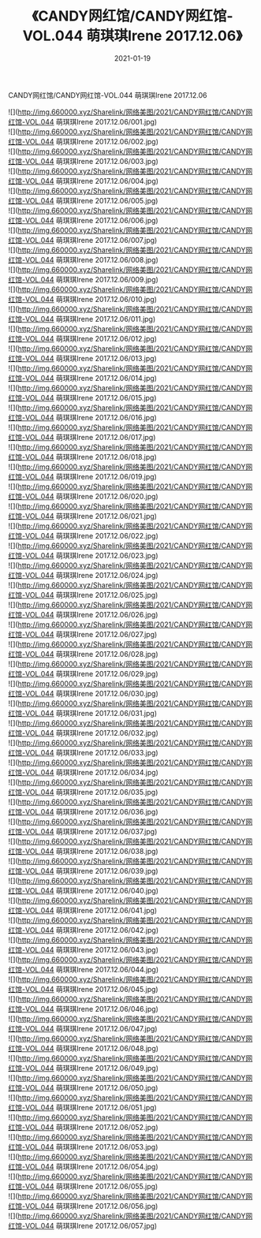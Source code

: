 ﻿---
layout: post
title:  《CANDY网红馆/CANDY网红馆-VOL.044 萌琪琪Irene 2017.12.06》
date:   2021-01-19
img: http://img.660000.xyz/Sharelink/网络美图/2021/CANDY网红馆/CANDY网红馆-VOL.044 萌琪琪Irene 2017.12.06/000.jpg
categories: [美女, 清纯, 唯美]
---

CANDY网红馆/CANDY网红馆-VOL.044 萌琪琪Irene 2017.12.06

 ![](http://img.660000.xyz/Sharelink/网络美图/2021/CANDY网红馆/CANDY网红馆-VOL.044 萌琪琪Irene 2017.12.06/001.jpg) <br>![](http://img.660000.xyz/Sharelink/网络美图/2021/CANDY网红馆/CANDY网红馆-VOL.044 萌琪琪Irene 2017.12.06/002.jpg) <br>![](http://img.660000.xyz/Sharelink/网络美图/2021/CANDY网红馆/CANDY网红馆-VOL.044 萌琪琪Irene 2017.12.06/003.jpg) <br>![](http://img.660000.xyz/Sharelink/网络美图/2021/CANDY网红馆/CANDY网红馆-VOL.044 萌琪琪Irene 2017.12.06/004.jpg) <br>![](http://img.660000.xyz/Sharelink/网络美图/2021/CANDY网红馆/CANDY网红馆-VOL.044 萌琪琪Irene 2017.12.06/005.jpg) <br>![](http://img.660000.xyz/Sharelink/网络美图/2021/CANDY网红馆/CANDY网红馆-VOL.044 萌琪琪Irene 2017.12.06/006.jpg) <br>![](http://img.660000.xyz/Sharelink/网络美图/2021/CANDY网红馆/CANDY网红馆-VOL.044 萌琪琪Irene 2017.12.06/007.jpg) <br>![](http://img.660000.xyz/Sharelink/网络美图/2021/CANDY网红馆/CANDY网红馆-VOL.044 萌琪琪Irene 2017.12.06/008.jpg) <br>![](http://img.660000.xyz/Sharelink/网络美图/2021/CANDY网红馆/CANDY网红馆-VOL.044 萌琪琪Irene 2017.12.06/009.jpg) <br>![](http://img.660000.xyz/Sharelink/网络美图/2021/CANDY网红馆/CANDY网红馆-VOL.044 萌琪琪Irene 2017.12.06/010.jpg) <br>![](http://img.660000.xyz/Sharelink/网络美图/2021/CANDY网红馆/CANDY网红馆-VOL.044 萌琪琪Irene 2017.12.06/011.jpg) <br>![](http://img.660000.xyz/Sharelink/网络美图/2021/CANDY网红馆/CANDY网红馆-VOL.044 萌琪琪Irene 2017.12.06/012.jpg) <br>![](http://img.660000.xyz/Sharelink/网络美图/2021/CANDY网红馆/CANDY网红馆-VOL.044 萌琪琪Irene 2017.12.06/013.jpg) <br>![](http://img.660000.xyz/Sharelink/网络美图/2021/CANDY网红馆/CANDY网红馆-VOL.044 萌琪琪Irene 2017.12.06/014.jpg) <br>![](http://img.660000.xyz/Sharelink/网络美图/2021/CANDY网红馆/CANDY网红馆-VOL.044 萌琪琪Irene 2017.12.06/015.jpg) <br>![](http://img.660000.xyz/Sharelink/网络美图/2021/CANDY网红馆/CANDY网红馆-VOL.044 萌琪琪Irene 2017.12.06/016.jpg) <br>![](http://img.660000.xyz/Sharelink/网络美图/2021/CANDY网红馆/CANDY网红馆-VOL.044 萌琪琪Irene 2017.12.06/017.jpg) <br>![](http://img.660000.xyz/Sharelink/网络美图/2021/CANDY网红馆/CANDY网红馆-VOL.044 萌琪琪Irene 2017.12.06/018.jpg) <br>![](http://img.660000.xyz/Sharelink/网络美图/2021/CANDY网红馆/CANDY网红馆-VOL.044 萌琪琪Irene 2017.12.06/019.jpg) <br>![](http://img.660000.xyz/Sharelink/网络美图/2021/CANDY网红馆/CANDY网红馆-VOL.044 萌琪琪Irene 2017.12.06/020.jpg) <br>![](http://img.660000.xyz/Sharelink/网络美图/2021/CANDY网红馆/CANDY网红馆-VOL.044 萌琪琪Irene 2017.12.06/021.jpg) <br>![](http://img.660000.xyz/Sharelink/网络美图/2021/CANDY网红馆/CANDY网红馆-VOL.044 萌琪琪Irene 2017.12.06/022.jpg) <br>![](http://img.660000.xyz/Sharelink/网络美图/2021/CANDY网红馆/CANDY网红馆-VOL.044 萌琪琪Irene 2017.12.06/023.jpg) <br>![](http://img.660000.xyz/Sharelink/网络美图/2021/CANDY网红馆/CANDY网红馆-VOL.044 萌琪琪Irene 2017.12.06/024.jpg) <br>![](http://img.660000.xyz/Sharelink/网络美图/2021/CANDY网红馆/CANDY网红馆-VOL.044 萌琪琪Irene 2017.12.06/025.jpg) <br>![](http://img.660000.xyz/Sharelink/网络美图/2021/CANDY网红馆/CANDY网红馆-VOL.044 萌琪琪Irene 2017.12.06/026.jpg) <br>![](http://img.660000.xyz/Sharelink/网络美图/2021/CANDY网红馆/CANDY网红馆-VOL.044 萌琪琪Irene 2017.12.06/027.jpg) <br>![](http://img.660000.xyz/Sharelink/网络美图/2021/CANDY网红馆/CANDY网红馆-VOL.044 萌琪琪Irene 2017.12.06/028.jpg) <br>![](http://img.660000.xyz/Sharelink/网络美图/2021/CANDY网红馆/CANDY网红馆-VOL.044 萌琪琪Irene 2017.12.06/029.jpg) <br>![](http://img.660000.xyz/Sharelink/网络美图/2021/CANDY网红馆/CANDY网红馆-VOL.044 萌琪琪Irene 2017.12.06/030.jpg) <br>![](http://img.660000.xyz/Sharelink/网络美图/2021/CANDY网红馆/CANDY网红馆-VOL.044 萌琪琪Irene 2017.12.06/031.jpg) <br>![](http://img.660000.xyz/Sharelink/网络美图/2021/CANDY网红馆/CANDY网红馆-VOL.044 萌琪琪Irene 2017.12.06/032.jpg) <br>![](http://img.660000.xyz/Sharelink/网络美图/2021/CANDY网红馆/CANDY网红馆-VOL.044 萌琪琪Irene 2017.12.06/033.jpg) <br>![](http://img.660000.xyz/Sharelink/网络美图/2021/CANDY网红馆/CANDY网红馆-VOL.044 萌琪琪Irene 2017.12.06/034.jpg) <br>![](http://img.660000.xyz/Sharelink/网络美图/2021/CANDY网红馆/CANDY网红馆-VOL.044 萌琪琪Irene 2017.12.06/035.jpg) <br>![](http://img.660000.xyz/Sharelink/网络美图/2021/CANDY网红馆/CANDY网红馆-VOL.044 萌琪琪Irene 2017.12.06/036.jpg) <br>![](http://img.660000.xyz/Sharelink/网络美图/2021/CANDY网红馆/CANDY网红馆-VOL.044 萌琪琪Irene 2017.12.06/037.jpg) <br>![](http://img.660000.xyz/Sharelink/网络美图/2021/CANDY网红馆/CANDY网红馆-VOL.044 萌琪琪Irene 2017.12.06/038.jpg) <br>![](http://img.660000.xyz/Sharelink/网络美图/2021/CANDY网红馆/CANDY网红馆-VOL.044 萌琪琪Irene 2017.12.06/039.jpg) <br>![](http://img.660000.xyz/Sharelink/网络美图/2021/CANDY网红馆/CANDY网红馆-VOL.044 萌琪琪Irene 2017.12.06/040.jpg) <br>![](http://img.660000.xyz/Sharelink/网络美图/2021/CANDY网红馆/CANDY网红馆-VOL.044 萌琪琪Irene 2017.12.06/041.jpg) <br>![](http://img.660000.xyz/Sharelink/网络美图/2021/CANDY网红馆/CANDY网红馆-VOL.044 萌琪琪Irene 2017.12.06/042.jpg) <br>![](http://img.660000.xyz/Sharelink/网络美图/2021/CANDY网红馆/CANDY网红馆-VOL.044 萌琪琪Irene 2017.12.06/043.jpg) <br>![](http://img.660000.xyz/Sharelink/网络美图/2021/CANDY网红馆/CANDY网红馆-VOL.044 萌琪琪Irene 2017.12.06/044.jpg) <br>![](http://img.660000.xyz/Sharelink/网络美图/2021/CANDY网红馆/CANDY网红馆-VOL.044 萌琪琪Irene 2017.12.06/045.jpg) <br>![](http://img.660000.xyz/Sharelink/网络美图/2021/CANDY网红馆/CANDY网红馆-VOL.044 萌琪琪Irene 2017.12.06/046.jpg) <br>![](http://img.660000.xyz/Sharelink/网络美图/2021/CANDY网红馆/CANDY网红馆-VOL.044 萌琪琪Irene 2017.12.06/047.jpg) <br>![](http://img.660000.xyz/Sharelink/网络美图/2021/CANDY网红馆/CANDY网红馆-VOL.044 萌琪琪Irene 2017.12.06/048.jpg) <br>![](http://img.660000.xyz/Sharelink/网络美图/2021/CANDY网红馆/CANDY网红馆-VOL.044 萌琪琪Irene 2017.12.06/049.jpg) <br>![](http://img.660000.xyz/Sharelink/网络美图/2021/CANDY网红馆/CANDY网红馆-VOL.044 萌琪琪Irene 2017.12.06/050.jpg) <br>![](http://img.660000.xyz/Sharelink/网络美图/2021/CANDY网红馆/CANDY网红馆-VOL.044 萌琪琪Irene 2017.12.06/051.jpg) <br>![](http://img.660000.xyz/Sharelink/网络美图/2021/CANDY网红馆/CANDY网红馆-VOL.044 萌琪琪Irene 2017.12.06/052.jpg) <br>![](http://img.660000.xyz/Sharelink/网络美图/2021/CANDY网红馆/CANDY网红馆-VOL.044 萌琪琪Irene 2017.12.06/053.jpg) <br>![](http://img.660000.xyz/Sharelink/网络美图/2021/CANDY网红馆/CANDY网红馆-VOL.044 萌琪琪Irene 2017.12.06/054.jpg) <br>![](http://img.660000.xyz/Sharelink/网络美图/2021/CANDY网红馆/CANDY网红馆-VOL.044 萌琪琪Irene 2017.12.06/055.jpg) <br>![](http://img.660000.xyz/Sharelink/网络美图/2021/CANDY网红馆/CANDY网红馆-VOL.044 萌琪琪Irene 2017.12.06/056.jpg) <br>![](http://img.660000.xyz/Sharelink/网络美图/2021/CANDY网红馆/CANDY网红馆-VOL.044 萌琪琪Irene 2017.12.06/057.jpg) <br>